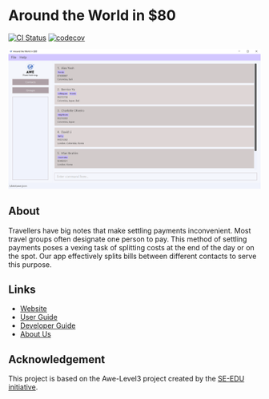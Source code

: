 # Around the World in $80
[![CI Status](https://github.com/AY2122S1-CS2103T-F13-1/tp/workflows/Java%20CI/badge.svg)](https://github.com/AY2122S1-CS2103T-F13-1/tp/actions)
[![codecov](https://codecov.io/gh/AY2122S1-CS2103T-F13-1/tp/branch/master/graph/badge.svg?token=9ME779K3QC)](https://codecov.io/gh/AY2122S1-CS2103T-F13-1/tp)

![Ui](docs/images/Ui.png)

## About
Travellers have big notes that make settling payments inconvenient. Most travel groups often designate one person to pay. This method of settling payments poses a vexing task of splitting costs at the end of the day or on the spot. Our app effectively splits bills between different contacts to serve this purpose.

## Links
* [Website](https://ay2122s1-cs2103t-f13-1.github.io/tp)
* [User Guide](https://ay2122s1-cs2103t-f13-1.github.io/tp/UserGuide.html)
* [Developer Guide](https://ay2122s1-cs2103t-f13-1.github.io/tp/DeveloperGuide.html)
* [About Us](https://ay2122s1-cs2103t-f13-1.github.io/tp/AboutUs.html)

## Acknowledgement
This project is based on the Awe-Level3 project created by the [SE-EDU initiative](https://se-education.org).
